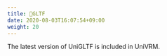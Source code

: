 ```yaml
---
title: 📁GLTF
date: 2020-08-03T16:07:54+09:00
weight: 20
---
```


The latest version of UniGLTF is included in UniVRM.

